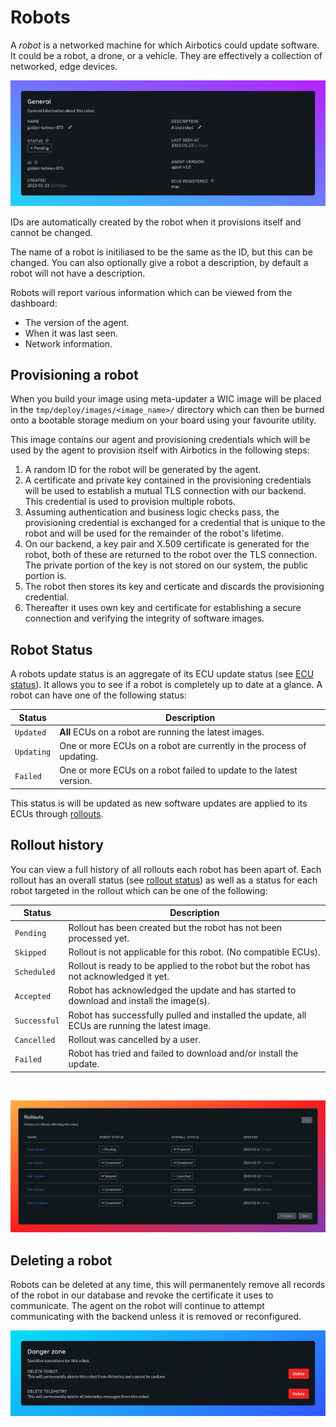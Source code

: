 # Robots

A _robot_ is a networked machine for which Airbotics could update software. It could be a robot, a drone, or a vehicle. They are effectively a collection of networked, edge devices.

![Robot details.](../../imgs/robot-detail.png)

IDs are automatically created by the robot when it provisions itself and cannot be changed.

The name of a robot is initiliased to be the same as the ID, but this can be changed. You can also optionally give a robot a description, by default a robot will not have a description.

Robots will report various information which can be viewed from the dashboard:
- The version of the agent.
- When it was last seen.
- Network information.

## Provisioning a robot

When you build your image using meta-updater a WIC image will be placed in the `tmp/deploy/images/<image_name>/` directory which can then be burned onto a bootable storage medium on your board using your favourite utility.

This image contains our agent and provisioning credentials which will be used by the agent to provision itself with Airbotics in the following steps:
1. A random ID for the robot will be generated by the agent.
2. A certificate and private key contained in the provisioning credentials will be used to establish a mutual TLS connection with our backend. This credential is used to provision multiple robots.
3. Assuming authentication and business logic checks pass, the provisioning credential is exchanged for a credential that is unique to the robot and will be used for the remainder of the robot's lifetime.
4. On our backend, a key pair and X.509 certificate is generated for the robot, both of these are returned to the robot over the TLS connection. The private portion of the key is not stored on our system, the public portion is.
5. The robot then stores its key and certicate and discards the provisioning credential.
6. Thereafter it uses own key and certificate for establishing a secure connection and verifying the integrity of software images.

 




## Robot Status

A robots update status is an aggregate of its ECU update status (see [ECU status](./ecus.md)). It allows you to see if a robot is completely up to date at a glance.
A robot can have one of the following status:

| Status      | Description                                                                |
| ------------| ---------------------------------------------------------------------------|
| `Updated`   | **All** ECUs on a robot are running the latest images.                     |
| `Updating`  | One or more ECUs on a robot are currently in the process of updating.      |
| `Failed`    | One or more ECUs on a robot failed to update to the latest version.        |

This status is will be updated as new software updates are applied to its ECUs through [rollouts](../rollouts.md).

## Rollout history

You can view a full history of all rollouts each robot has been apart of. Each rollout has an overall status 
(see [rollout status](../rollouts.md)) as well as a status for each robot targeted in the rollout which can be one of the following:

| Status        | Description                                                                                    |
| --------------| -----------------------------------------------------------------------------------------------|
| `Pending`     | Rollout has been created but the robot has not been processed yet.                             |
| `Skipped`     | Rollout is not applicable for this robot. (No compatible ECUs).                                |
| `Scheduled`   | Rollout is ready to be applied to the robot but the robot has not acknowledged it yet.         |
| `Accepted`    | Robot has acknowledged the update and has started to download and install the image(s).        |
| `Successful`  | Robot has successfully pulled and installed the update, all ECUs are running the latest image. |
| `Cancelled`   | Rollout was cancelled by a user.                                                               |
| `Failed`      | Robot has tried and failed to download and/or install the update.                              |

<br>

![History of rollouts affecting this robot.](../../imgs/robot-rollouts.png)


## Deleting a robot

Robots can be deleted at any time, this will permanentely remove all records of the robot in our database and revoke the certificate it uses to communicate. The agent on the robot will continue to attempt communicating with the backend unless it is removed or reconfigured.

![Deleting a robot.](../../imgs/delete-robot.png)